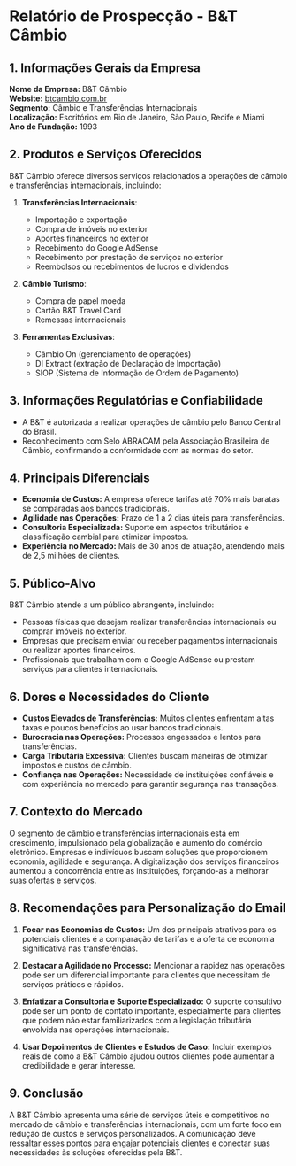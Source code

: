 # Relatório de Prospecção - B&T Câmbio

## 1. Informações Gerais da Empresa

**Nome da Empresa:** B&T Câmbio  
**Website:** [btcambio.com.br](https://btcambio.com.br)  
**Segmento:** Câmbio e Transferências Internacionais  
**Localização:** Escritórios em Rio de Janeiro, São Paulo, Recife e Miami  
**Ano de Fundação:** 1993

## 2. Produtos e Serviços Oferecidos

B&T Câmbio oferece diversos serviços relacionados a operações de câmbio e transferências internacionais, incluindo:

1. **Transferências Internacionais**:
   - Importação e exportação
   - Compra de imóveis no exterior
   - Aportes financeiros no exterior
   - Recebimento do Google AdSense
   - Recebimento por prestação de serviços no exterior
   - Reembolsos ou recebimentos de lucros e dividendos

2. **Câmbio Turismo**:
   - Compra de papel moeda
   - Cartão B&T Travel Card
   - Remessas internacionais

3. **Ferramentas Exclusivas**:
   - Câmbio On (gerenciamento de operações)
   - DI Extract (extração de Declaração de Importação)
   - SIOP (Sistema de Informação de Ordem de Pagamento)

## 3. Informações Regulatórias e Confiabilidade

- A B&T é autorizada a realizar operações de câmbio pelo Banco Central do Brasil.
- Reconhecimento com Selo ABRACAM pela Associação Brasileira de Câmbio, confirmando a conformidade com as normas do setor.

## 4. Principais Diferenciais

- **Economia de Custos:** A empresa oferece tarifas até 70% mais baratas se comparadas aos bancos tradicionais.
- **Agilidade nas Operações:** Prazo de 1 a 2 dias úteis para transferências.
- **Consultoria Especializada:** Suporte em aspectos tributários e classificação cambial para otimizar impostos.
- **Experiência no Mercado:** Mais de 30 anos de atuação, atendendo mais de 2,5 milhões de clientes.

## 5. Público-Alvo

B&T Câmbio atende a um público abrangente, incluindo:
- Pessoas físicas que desejam realizar transferências internacionais ou comprar imóveis no exterior.
- Empresas que precisam enviar ou receber pagamentos internacionais ou realizar aportes financeiros.
- Profissionais que trabalham com o Google AdSense ou prestam serviços para clientes internacionais.

## 6. Dores e Necessidades do Cliente

- **Custos Elevados de Transferências:** Muitos clientes enfrentam altas taxas e poucos benefícios ao usar bancos tradicionais. 
- **Burocracia nas Operações:** Processos engessados e lentos para transferências.
- **Carga Tributária Excessiva:** Clientes buscam maneiras de otimizar impostos e custos de câmbio.
- **Confiança nas Operações:** Necessidade de instituições confiáveis e com experiência no mercado para garantir segurança nas transações.

## 7. Contexto do Mercado

O segmento de câmbio e transferências internacionais está em crescimento, impulsionado pela globalização e aumento do comércio eletrônico. Empresas e indivíduos buscam soluções que proporcionem economia, agilidade e segurança. A digitalização dos serviços financeiros aumentou a concorrência entre as instituições, forçando-as a melhorar suas ofertas e serviços.

## 8. Recomendações para Personalização do Email

1. **Focar nas Economias de Custos:** Um dos principais atrativos para os potenciais clientes é a comparação de tarifas e a oferta de economia significativa nas transferências.

2. **Destacar a Agilidade no Processo:** Mencionar a rapidez nas operações pode ser um diferencial importante para clientes que necessitam de serviços práticos e rápidos.

3. **Enfatizar a Consultoria e Suporte Especializado:** O suporte consultivo pode ser um ponto de contato importante, especialmente para clientes que podem não estar familiarizados com a legislação tributária envolvida nas operações internacionais.

4. **Usar Depoimentos de Clientes e Estudos de Caso:** Incluir exemplos reais de como a B&T Câmbio ajudou outros clientes pode aumentar a credibilidade e gerar interesse.

## 9. Conclusão

A B&T Câmbio apresenta uma série de serviços úteis e competitivos no mercado de câmbio e transferências internacionais, com um forte foco em redução de custos e serviços personalizados. A comunicação deve ressaltar esses pontos para engajar potenciais clientes e conectar suas necessidades às soluções oferecidas pela B&T.
